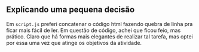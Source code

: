 ## Explicando uma pequena decisão
Em `script.js` preferi concatenar o código html fazendo quebra de linha pra ficar mais fácil de ler. Em questão de código, achei que ficou feio, mas prático. Claro que há formas mais elegantes de realizar tal tarefa, mas optei por essa uma vez que atinge os objetivos da atividade.